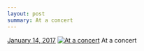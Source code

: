 ```yaml
---
layout: post
summary: At a concert
---
```


<p>
  <time><a href="/601">January 14, 2017</a></time>
  <a href="/601"><img src="{{ site.assets_url }}/601-480.jpg" srcset="{{ site.assets_url }}/601-240.jpg 240w, {{ site.assets_url }}/601-480.jpg 480w, {{ site.assets_url }}/601-720.jpg 720w, {{ site.assets_url }}/601-960.jpg 960w" sizes="(min-width: 700px) 50vw, calc(100vw - 2rem)" alt="At a concert" /></a>
  <span>At a concert</span>
</p>
